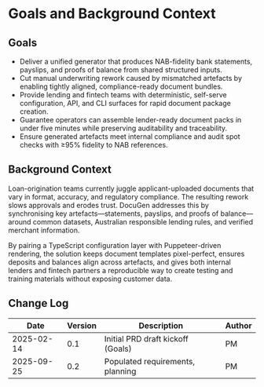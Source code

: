 # Goals and Background Context

## Goals
- Deliver a unified generator that produces NAB-fidelity bank statements, payslips, and proofs of balance from shared structured inputs.
- Cut manual underwriting rework caused by mismatched artefacts by enabling tightly aligned, compliance-ready document bundles.
- Provide lending and fintech teams with deterministic, self-serve configuration, API, and CLI surfaces for rapid document package creation.
- Guarantee operators can assemble lender-ready document packs in under five minutes while preserving auditability and traceability.
- Ensure generated artefacts meet internal compliance and audit spot checks with ≥95% fidelity to NAB references.

## Background Context
Loan-origination teams currently juggle applicant-uploaded documents that vary in format, accuracy, and regulatory compliance. The resulting rework slows approvals and erodes trust. DocuGen addresses this by synchronising key artefacts—statements, payslips, and proofs of balance—around common datasets, Australian responsible lending rules, and verified merchant information.

By pairing a TypeScript configuration layer with Puppeteer-driven rendering, the solution keeps document templates pixel-perfect, ensures deposits and balances align across artefacts, and gives both internal lenders and fintech partners a reproducible way to create testing and training materials without exposing customer data.

## Change Log
| Date       | Version | Description                       | Author |
|------------|---------|-----------------------------------|--------|
| 2025-02-14 | 0.1     | Initial PRD draft kickoff (Goals) | PM     |
| 2025-09-25 | 0.2     | Populated requirements, planning  | PM     |

